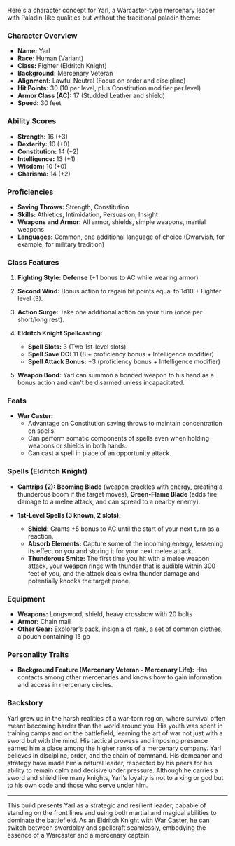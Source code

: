Here's a character concept for Yarl, a Warcaster-type mercenary leader with Paladin-like qualities but without the traditional paladin theme:

### **Character Overview**

- **Name:** Yarl
- **Race:** Human (Variant)
- **Class:** Fighter (Eldritch Knight)
- **Background:** Mercenary Veteran
- **Alignment:** Lawful Neutral (Focus on order and discipline)
- **Hit Points:** 30 (10 per level, plus Constitution modifier per level)
- **Armor Class (AC):** 17 (Studded Leather and shield)
- **Speed:** 30 feet

### **Ability Scores**

- **Strength:** 16 (+3)
- **Dexterity:** 10 (+0)
- **Constitution:** 14 (+2)
- **Intelligence:** 13 (+1)
- **Wisdom:** 10 (+0)
- **Charisma:** 14 (+2)

### **Proficiencies**

- **Saving Throws:** Strength, Constitution
- **Skills:** Athletics, Intimidation, Persuasion, Insight
- **Weapons and Armor:** All armor, shields, simple weapons, martial weapons
- **Languages:** Common, one additional language of choice (Dwarvish, for example, for military tradition)

### **Class Features**

1. **Fighting Style:** **Defense** (+1 bonus to AC while wearing armor)

2. **Second Wind:** Bonus action to regain hit points equal to 1d10 + Fighter level (3).

3. **Action Surge:** Take one additional action on your turn (once per short/long rest).

4. **Eldritch Knight Spellcasting:** 
   - **Spell Slots:** 3 (Two 1st-level slots)
   - **Spell Save DC:** 11 (8 + proficiency bonus + Intelligence modifier)
   - **Spell Attack Bonus:** +3 (proficiency bonus + Intelligence modifier)

5. **Weapon Bond:** Yarl can summon a bonded weapon to his hand as a bonus action and can't be disarmed unless incapacitated.

### **Feats**

- **War Caster:**
  - Advantage on Constitution saving throws to maintain concentration on spells.
  - Can perform somatic components of spells even when holding weapons or shields in both hands.
  - Can cast a spell in place of an opportunity attack.

### **Spells (Eldritch Knight)**

- **Cantrips (2):** **Booming Blade** (weapon crackles with energy, creating a thunderous boom if the target moves), **Green-Flame Blade** (adds fire damage to a melee attack, and can spread to a nearby enemy).

- **1st-Level Spells (3 known, 2 slots):**
  - **Shield:** Grants +5 bonus to AC until the start of your next turn as a reaction.
  - **Absorb Elements:** Capture some of the incoming energy, lessening its effect on you and storing it for your next melee attack.
  - **Thunderous Smite:** The first time you hit with a melee weapon attack, your weapon rings with thunder that is audible within 300 feet of you, and the attack deals extra thunder damage and potentially knocks the target prone.

### **Equipment**

- **Weapons:** Longsword, shield, heavy crossbow with 20 bolts
- **Armor:** Chain mail
- **Other Gear:** Explorer’s pack, insignia of rank, a set of common clothes, a pouch containing 15 gp

### **Personality Traits**

- **Background Feature (Mercenary Veteran - Mercenary Life):** Has contacts among other mercenaries and knows how to gain information and access in mercenary circles.

### **Backstory**

Yarl grew up in the harsh realities of a war-torn region, where survival often meant becoming harder than the world around you. His youth was spent in training camps and on the battlefield, learning the art of war not just with a sword but with the mind. His tactical prowess and imposing presence earned him a place among the higher ranks of a mercenary company. Yarl believes in discipline, order, and the chain of command. His demeanor and strategy have made him a natural leader, respected by his peers for his ability to remain calm and decisive under pressure. Although he carries a sword and shield like many knights, Yarl’s loyalty is not to a king or god but to his own code and those who serve under him.

---

This build presents Yarl as a strategic and resilient leader, capable of standing on the front lines and using both martial and magical abilities to dominate the battlefield. As an Eldritch Knight with War Caster, he can switch between swordplay and spellcraft seamlessly, embodying the essence of a Warcaster and a mercenary captain.